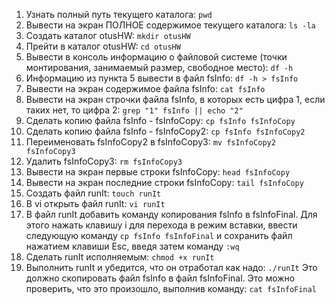 1. Узнать полный путь текущего каталога: ```pwd```
2. Вывести на экран ПОЛНОЕ содержимое текущего каталога: ```ls -la```
3. Создать каталог otusHW: ```mkdir otusHW```
4. Прейти в каталог otusHW: ```cd otusHW```
5. Вывести в консоль информацию о файловой системе (точки монтирования, занимаемый размер, свободное место): ```df -h```
6. Информацию из пункта 5 вывести в файл fsInfo: ```df -h > fsInfo```
7. Вывести на экран содержимое файла fsInfo: ```cat fsInfo```
8. Вывести на экран строчки файла fsInfo, в которых есть цифра 1, если таких нет, то цифра 2: ```grep "1" fsInfo || echo "2"```
9. Сделать копию файла fsInfo - fsInfoCopy: ```cp fsInfo fsInfoCopy```
10. Сделать копию файла fsInfo - fsInfoCopy2: ```cp fsInfo fsInfoCopy2```
11. Переименовать fsInfoCopy2 в fsInfoCopy3: ```mv fsInfoCopy2 fsInfoCopy3```
12. Удалить fsInfoCopy3: ```rm fsInfoCopy3```
13. Вывести на экран первые строки fsInfoCopy: ```head fsInfoCopy```
14. Вывести на экран последние строки fsInfoCopy: ```tail fsInfoCopy```
15. Создать файл runIt: ```touch runIt```
16. В vi открыть файл runIt: ```vi runIt```
17. В файл runIt добавить команду копирования fsInfo в fsInfoFinal. Для этого нажать клавишу i для перехода в режим вставки, ввести следующую команду ```cp fsInfo fsInfoFinal``` и сохранить файл нажатием клавиши Esc, введя затем команду ```:wq```
18. Сделать runIt исполняемым: ```chmod +x runIt```
19. Выполнить runIt и убедится, что он отработал как надо: ```./runIt```
Это должно скопировать файл fsInfo в файл fsInfoFinal. Это можно проверить, что это произошло, выполнив команду: ```cat fsInfoFinal```
